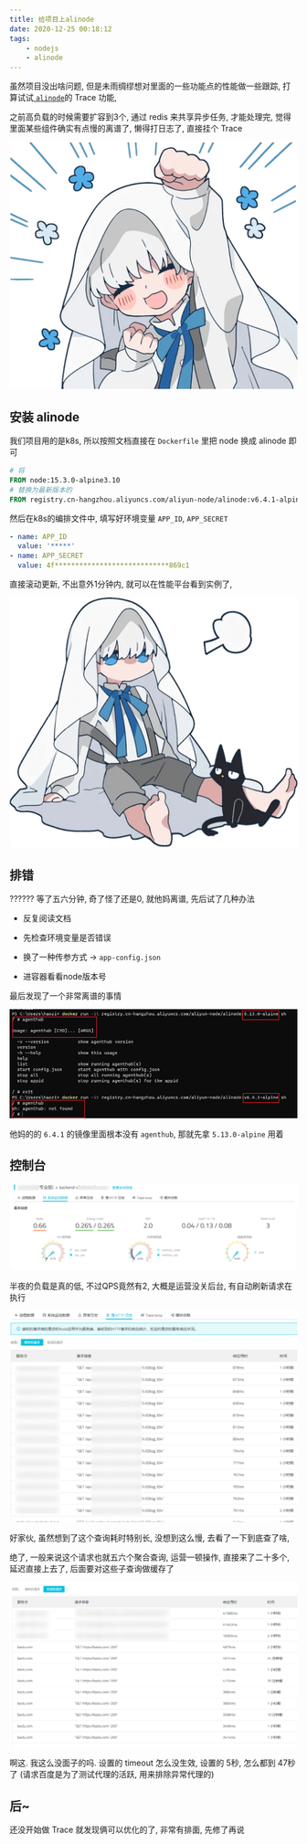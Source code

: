 ```yaml
---
title: 给项目上alinode
date: 2020-12-25 00:18:12
tags:
	- nodejs
	- alinode
---
```


虽然项目没出啥问题,  但是未雨绸缪想对里面的一些功能点的性能做一些跟踪, 打算试试[ `alinode`](https://node.console.aliyun.com/)的 Trace 功能,

之前高负载的时候需要扩容到3个,  通过 redis 来共享异步任务,  才能处理完,  觉得里面某些组件确实有点慢的离谱了, 懒得打日志了, 直接挂个 Trace

![file_6535959-min](./给项目上alinode/file_6535959-min.png)

<!--more-->

## 安装 alinode

我们项目用的是k8s,  所以按照文档直接在 `Dockerfile` 里把 node 换成 alinode 即可

```dockerfile
# 将
FROM node:15.3.0-alpine3.10
# 替换为最新版本的
FROM registry.cn-hangzhou.aliyuncs.com/aliyun-node/alinode:v6.4.1-alpine
```

然后在k8s的编排文件中, 填写好环境变量 `APP_ID`, `APP_SECRET`

```yaml
- name: APP_ID
  value: '*****'
- name: APP_SECRET
  value: 4f****************************869c1
```

直接滚动更新, 不出意外1分钟内, 就可以在性能平台看到实例了, 

![file_6535917-min](./给项目上alinode/file_6535917-min.png)

## 排错

?????? 等了五六分钟, 奇了怪了还是0, 就他妈离谱, 先后试了几种办法

* 反复阅读文档

* 先检查环境变量是否错误
* 换了一种传参方式 ->  `app-config.json`
* 进容器看看node版本号

最后发现了一个非常离谱的事情

![img](./给项目上alinode/3IBSOGEZA8UDB73HI97U31X.png)

他妈的的 `6.4.1` 的镜像里面根本没有 `agenthub`, 那就先拿 `5.13.0-alpine` 用着



## 控制台

![](./给项目上alinode/image-20201225002241124.png)



半夜的负载是真的低, 不过QPS竟然有2, 大概是运营没关后台, 有自动刷新请求在执行

![image-20201225015155465](./给项目上alinode/image-20201225015155465.png)

好家伙,  虽然想到了这个查询耗时特别长, 没想到这么慢, 去看了一下到底查了啥, 

绝了, 一般来说这个请求也就五六个聚合查询,  运营一顿操作, 直接来了二十多个,  延迟直接上去了, 后面要对这些子查询做缓存了



![image-20201225021002474](./给项目上alinode/image-20201225021002474.png)

啊这. 我这么没面子的吗.  设置的 timeout 怎么没生效, 设置的 5秒, 怎么都到 47秒了 (请求百度是为了测试代理的活跃, 用来排除异常代理的)

## 后~

还没开始做 Trace 就发现俩可以优化的了,  非常有排面, 先修了再说